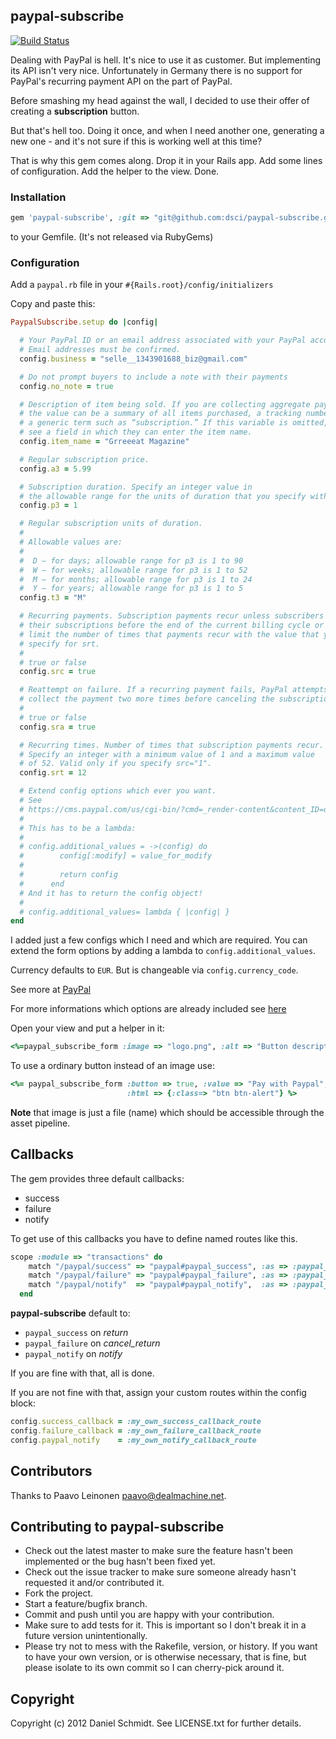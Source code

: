 ## paypal-subscribe

[![Build Status](https://travis-ci.org/dsci/paypal-subscribe.png?branch=master)](https://travis-ci.org/dsci/paypal-subscribe)

Dealing with PayPal is hell. It's nice to use it as customer. But implementing its API isn't very nice.
Unfortunately in Germany there is no support for PayPal's recurring payment API on the part of PayPal.

Before smashing my head against the wall, I decided to use their offer of creating a **subscription** button.

But that's hell too. Doing it once, and when I need another one, generating a new one - and it's not sure if this is working well at this time?

That is why this gem comes along. Drop it in your Rails app. Add some lines of configuration. Add the helper to the view. Done.

### Installation

```ruby
gem 'paypal-subscribe', :git => "git@github.com:dsci/paypal-subscribe.git"
```

to your Gemfile. (It's not released via RubyGems)

### Configuration

Add a <code>paypal.rb</code> file in your <code>#{Rails.root}/config/initializers</code>

Copy and paste this:

```ruby
PaypalSubscribe.setup do |config|

  # Your PayPal ID or an email address associated with your PayPal account.
  # Email addresses must be confirmed.
  config.business = "selle__1343901688_biz@gmail.com"

  # Do not prompt buyers to include a note with their payments
  config.no_note = true

  # Description of item being sold. If you are collecting aggregate payments,
  # the value can be a summary of all items purchased, a tracking number, or
  # a generic term such as “subscription.” If this variable is omitted, buyers
  # see a field in which they can enter the item name.
  config.item_name = "Grreeeat Magazine"

  # Regular subscription price.
  config.a3 = 5.99

  # Subscription duration. Specify an integer value in
  # the allowable range for the units of duration that you specify with t3.
  config.p3 = 1

  # Regular subscription units of duration.
  #
  # Allowable values are:
  #
  #  D – for days; allowable range for p3 is 1 to 90
  #  W – for weeks; allowable range for p3 is 1 to 52
  #  M – for months; allowable range for p3 is 1 to 24
  #  Y – for years; allowable range for p3 is 1 to 5
  config.t3 = "M"

  # Recurring payments. Subscription payments recur unless subscribers cancel
  # their subscriptions before the end of the current billing cycle or you
  # limit the number of times that payments recur with the value that you
  # specify for srt.
  #
  # true or false
  config.src = true

  # Reattempt on failure. If a recurring payment fails, PayPal attempts to
  # collect the payment two more times before canceling the subscription.
  #
  # true or false
  config.sra = true

  # Recurring times. Number of times that subscription payments recur.
  # Specify an integer with a minimum value of 1 and a maximum value
  # of 52. Valid only if you specify src="1".
  config.srt = 12

  # Extend config options which ever you want.
  # See
  # https://cms.paypal.com/us/cgi-bin/?cmd=_render-content&content_ID=developer/e_howto_html_Appx_websitestandard_htmlvariables
  #
  # This has to be a lambda:
  #
  # config.additional_values = ->(config) do
  #        config[:modify] = value_for_modify
  #
  #        return config
  #      end
  # And it has to return the config object!
  #
  # config.additional_values= lambda { |config| }
end
```

I added just a few configs which I need and which are required. You can extend the form options by adding a lambda to <code>config.additional_values</code>.

Currency defaults to <code>EUR</code>. But is changeable via <code>config.currency_code</code>.

See more at [PayPal](https://cms.paypal.com/us/cgi-bin/?cmd=_render-content&content_ID=developer/e_howto_html_Appx_websitestandard_htmlvariables)

For more informations which options are already included see [here](https://github.com/dsci/paypal-subscribe/blob/master/lib/paypal-subscribe.rb)

Open your view and put a helper in it:

```ruby
<%=paypal_subscribe_form :image => "logo.png", :alt => "Button description"%>
```

To use a ordinary button instead of an image use:

```ruby
<%= paypal_subscribe_form :button => true, :value => "Pay with Paypal",
                          :html => {:class=> "btn btn-alert"} %>
```


**Note** that image is just a file (name) which should be accessible through the asset pipeline.

## Callbacks

The gem provides three default callbacks:

* success
* failure
* notify

To get use of this callbacks you have to define named routes like this.

```ruby
scope :module => "transactions" do
    match "/paypal/success" => "paypal#paypal_success", :as => :paypal_success
    match "/paypal/failure" => "paypal#paypal_failure", :as => :paypal_failure
    match "/paypal/notify"  => "paypal#paypal_notify",  :as => :paypal_notify
  end
```

**paypal-subscribe** default to:

* <code>paypal_success</code> on *return*
* <code>paypal_failure</code> on *cancel_return*
* <code>paypal_notify</code> on *notify*

If you are fine with that, all is done.

If you are not fine with that, assign your custom routes within the config block:

```ruby
config.success_callback = :my_own_success_callback_route
config.failure_callback = :my_own_failure_callback_route
config.paypal_notify    = :my_own_notify_callback_route
```

## Contributors

Thanks to Paavo Leinonen <paavo@dealmachine.net>.

## Contributing to paypal-subscribe

* Check out the latest master to make sure the feature hasn't been implemented or the bug hasn't been fixed yet.
* Check out the issue tracker to make sure someone already hasn't requested it and/or contributed it.
* Fork the project.
* Start a feature/bugfix branch.
* Commit and push until you are happy with your contribution.
* Make sure to add tests for it. This is important so I don't break it in a future version unintentionally.
* Please try not to mess with the Rakefile, version, or history. If you want to have your own version, or is otherwise necessary, that is fine, but please isolate to its own commit so I can cherry-pick around it.

## Copyright

Copyright (c) 2012 Daniel Schmidt. See LICENSE.txt for
further details.

